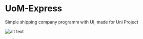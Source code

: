# UoM-Express
Simple shipping company programm with UI, made for Uni Project

![alt text](https://i.imgur.com/3x2Pb36.png)
